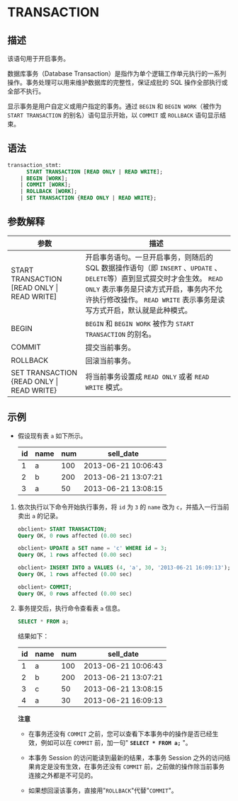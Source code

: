 TRANSACTION
================================



描述
-----------------------

该语句用于开启事务。

数据库事务（Database Transaction）是指作为单个逻辑工作单元执行的一系列操作。事务处理可以用来维护数据库的完整性，保证成批的 SQL 操作全部执行或全部不执行。

显示事务是用户自定义或用户指定的事务。通过 `BEGIN` 和 `BEGIN WORK`（被作为 `START TRANSACTION` 的别名）语句显示开始，以 `COMMIT` 或 `ROLLBACK` 语句显示结束。

语法
-----------------------

```sql
transaction_stmt:
      START TRANSACTION [READ ONLY | READ WRITE];
    | BEGIN [WORK];
    | COMMIT [WORK];
    | ROLLBACK [WORK];
    | SET TRANSACTION {READ ONLY | READ WRITE};
```



参数解释
-------------------------



|                    **参数**                     |                                                                                       **描述**                                                                                        |
|-----------------------------------------------|-------------------------------------------------------------------------------------------------------------------------------------------------------------------------------------|
| START TRANSACTION \[READ ONLY \| READ WRITE\] | 开启事务语句。一旦开启事务，则随后的 SQL 数据操作语句（即 `INSERT` 、`UPDATE` 、`DELETE`等）直到显式提交时才会生效。 `READ ONLY` 表示事务是只读方式开启，事务内不允许执行修改操作。 `READ WRITE` 表示事务是读写方式开启，默认就是此种模式。 |
| BEGIN                                         | `BEGIN` 和 `BEGIN WORK` 被作为 `START TRANSACTION` 的别名。                                                                                                                                 |
| COMMIT                                        | 提交当前事务。                                                                                                                                                                             |
| ROLLBACK                                      | 回滚当前事务。                                                                                                                                                                             |
| SET TRANSACTION {READ ONLY \| READ WRITE}     | 将当前事务设置成 `READ ONLY` 或者 `READ WRITE` 模式。                                                                                                                                            |



示例
-----------------------

* 假设现有表 `a` 如下所示。



  | id | name | num |      sell_date      |
  |----|------|-----|---------------------|
  | 1  | a    | 100 | 2013-06-21 10:06:43 |
  | 2  | b    | 200 | 2013-06-21 13:07:21 |
  | 3  | a    | 50  | 2013-06-21 13:08:15 |






1. 依次执行以下命令开始执行事务，将 `id` 为 `3` 的 `name` 改为 `c`，并插入一行当前卖出 `a` 的记录。

   ```sql
   obclient> START TRANSACTION;
   Query OK, 0 rows affected (0.00 sec)
   
   obclient> UPDATE a SET name = 'c' WHERE id = 3;
   Query OK, 1 rows affected (0.00 sec)
   
   obclient> INSERT INTO a VALUES (4, 'a', 30, '2013-06-21 16:09:13');
   Query OK, 1 rows affected (0.00 sec)
   
   obclient> COMMIT;
   Query OK, 0 rows affected (0.00 sec)
   ```



2. 事务提交后，执行命令查看表 `a` 信息。

   ```sql
   SELECT * FROM a;
   ```



   结果如下：


   | id | name | num |      sell_date      |
   |----|------|-----|---------------------|
   | 1  | a    | 100 | 2013-06-21 10:06:43 |
   | 2  | b    | 200 | 2013-06-21 13:07:21 |
   | 3  | c    | 50  | 2013-06-21 13:08:15 |
   | 4  | a    | 30  | 2013-06-21 16:09:13 |


   **注意**


   * 在事务还没有 `COMMIT` 之前，您可以查看下本事务中的操作是否已经生效，例如可以在 `COMMIT` 前，加一句" **`SELECT * FROM a;`** "。



   * 本事务 Session 的访问能读到最新的结果，本事务 Session 之外的访问结果肯定是没有生效，在事务还没有 `COMMIT` 前，之前做的操作除当前事务连接之外都是不可见的。



   * 如果想回滚该事务，直接用"`ROLLBACK`"代替"`COMMIT`"。









